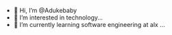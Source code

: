 - 👋 Hi, I’m @Adukebaby
- 👀 I’m interested in technology...
- 🌱 I’m currently learning software engineering at alx ...
  

<!---
Adukebaby/Adukebaby is a ✨ special ✨ repository because its `README.md` (this file) appears on your GitHub profile.
You can click the Preview link to take a look at your changes.
--->
